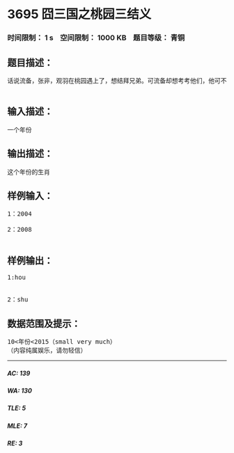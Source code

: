 # 3695 囧三国之桃园三结义   
### 时间限制： 1 s&nbsp;&nbsp;&nbsp;&nbsp;空间限制： 1000 KB&nbsp;&nbsp;&nbsp;&nbsp;题目等级： 青铜  
## 题目描述：  

<pre>
话说流备，张非，观羽在桃园遇上了，想结拜兄弟。可流备却想考考他们，他可不希望有俩笨蛋弟弟。于是出了下面这题。张非观羽非常有(wu)趣(liao)的写信给你，说如果你用编程解出这道题，就给你10000000银(ming)两(bi) （他俩也不笨嘛） 。你忽略了哪两个拼音，痛快地答应了。  

</pre>
  
  
## 输入描述：  

<pre>
一个年份
</pre>
  
  
## 输出描述：  

<pre>
这个年份的生肖
</pre>
  
  
## 样例输入：  

<pre>
1：2004  
  
2：2008  

</pre>
  
  
## 样例输出：  

<pre>
1:hou  
  
  
2：shu
</pre>
  
  
## 数据范围及提示：  

<pre>
10<年份<2015（small very much）  
（内容纯属娱乐，请勿轻信）
</pre>
  
  
***  

##### AC: 139  
##### WA: 130  
##### TLE: 5  
##### MLE: 7  
##### RE: 3  
